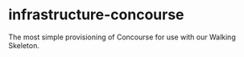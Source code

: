 # infrastructure-concourse
The most simple provisioning of Concourse for use with our Walking Skeleton.
